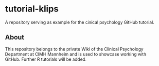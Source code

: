 # tutorial-klips
A repository serving as example for the cinical psychology GitHub tutorial.

## About
This repository belongs to the private Wiki of the Clinical Psychology Department at CIMH Mannheim and is used to showcase working with GitHub.
Further R tutorials will be added.
